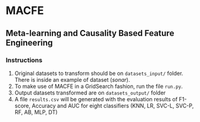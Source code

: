 # MACFE
## Meta-learning and Causality Based Feature Engineering

### Instructions
1. Original datasets to transform should be on `datasets_input/` folder. There is inside an example of dataset (*sonar*).
2. To make use of MACFE in a GridSearch fashion, run the file `run.py`.
3. Output datasets transformed are on `datasets_output/` folder
4. A file `results.csv` will be generated with the evaluation results of F1-score, Accuracy and AUC for eight classifiers (KNN, LR, SVC-L, SVC-P, RF, AB, MLP, DT)